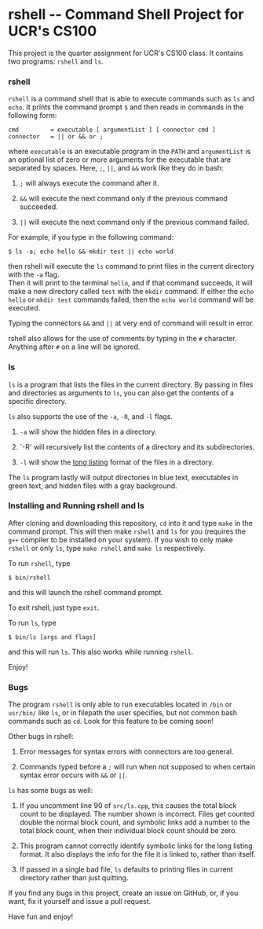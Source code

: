 # rshell -- Command Shell Project for UCR's CS100

This project is the quarter assignment for UCR's CS100 class.
It contains two programs: `rshell` and `ls`.

### rshell

`rshell` is a command shell that is able to execute commands such as `ls` and `echo`.  It prints the command prompt `$` and then reads in commands in the following form:
```
cmd         = executable [ argumentList ] [ connector cmd ]
connector   = || or && or ;
```
where `executable` is an executable program in the `PATH` and `argumentList` is an optional list of zero or more arguments for the executable that are separated by spaces.
Here, `;`, `||`, and `&&` work like they do in bash:

1. `;` will always execute the command after it.

2. `&&` will execute the next command only if the previous command succeeded.

3. `||` will execute the next command only if the previous command failed.

For example, if you type in the following command:
```
$ ls -a; echo hello && mkdir test || echo world
```
then rshell will execute the `ls` command to print files in the current directory with the `-a` flag.  
Then it will print to the terminal `hello`, and if that command succeeds, it will make a new directory called `test` with the `mkdir` command.
If either the `echo hello` or `mkdir test` commands failed, then the `echo world` command will be executed.

Typing the connectors `&&` and `||` at very end of command will result in error.

rshell also allows for the use of comments by typing in the `#` character.
Anything after `#` on a line will be ignored.

### ls

`ls` is a program that lists the files in the current directory.
By passing in files and directories as arguments to `ls`, you can also get the contents of a specific directory.

`ls` also supports the use of the `-a`, `-R`, and `-l` flags.

1. `-a` will show the hidden files in a directory.

2. `-R' will recursively list the contents of a directory and its subdirectories.

3. `-l` will show the [long listing](http://forum.linuxcareer.com/threads/1659-ls-command-with-a-long-listing-format-output) format of the files in a directory.

The `ls` program lastly will output directories in blue text, executables in green text, and hidden files with a gray background.

### Installing and Running rshell and ls

After cloning and downloading this repository, `cd` into it and type `make` in the command prompt. This will then make `rshell` and `ls`  for you (requires the `g++` compiler to be installed on your system).
If you wish to only make `rshell` or only `ls`, type `make rshell` and `make ls` respectively.

To run `rshell`, type
```
$ bin/rshell
```
and this will launch the rshell command prompt.

To exit rshell, just type `exit`.

To run `ls`, type
```
$ bin/ls [args and flags]
```
and this will run `ls`.
This also works while running `rshell`.

 Enjoy!

### Bugs

The program `rshell` is only able to run executables located in `/bin` or `usr/bin/` like `ls`, or in filepath the user specifies, but not common bash commands such as `cd`.
Look for this feature to be coming soon!

Other bugs in rshell:

1. Error messages for syntax errors with connectors are too general.

2. Commands typed before a `;` will run when not supposed to when certain syntax error occurs with `&&` or `||`.

`ls` has some bugs as well:

1. If you uncomment line 90 of `src/ls.cpp`, this causes the total block count to be displayed.
The number shown is incorrect. Files get counted double the normal block count, and symbolic links add a number to the total block count, when their individual block count should be zero.

2. This program cannot correctly identify symbolic links for the long listing format.
It also displays the info for the file it is linked to, rather than itself.

3. If passed in a single bad file, `ls` defaults to printing files in current directory rather than just quitting.

If you find any bugs in this project, create an issue on GitHub, or, if you want, fix it yourself and issue a pull request.

Have fun and enjoy!
